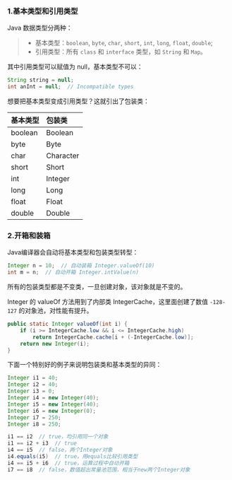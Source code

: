 ### 1.基本类型和引用类型
Java 数据类型分两种：
> + 基本类型：`boolean`, `byte`, `char`, `short`, `int`, `long`, `float`, `double`;
> + 引用类型：所有 `class` 和 `interface` 类型，如 `String` 和 `Map`。

其中引用类型可以赋值为 null，基本类型不可以：
```java
String string = null;
int anInt = null;  // Incompatible types
```

想要把基本类型变成引用类型？这就引出了包装类：

| 基本类型 | 包装类 |
|:---|:---|
| boolean | Boolean |
| byte | Byte |
| char | Character |
| short | Short |
| int | Integer |
| long | Long |
| float | Float |
| double | Double |

### 2.开箱和装箱
Java编译器会自动将基本类型和包装类型转型：
```java
Integer n = 10;  // 自动装箱 Integer.valueOf(10)
int m = n;  // 自动开箱 Integer.intValue(n)
```

所有的包装类型都是不变类，一旦创建对象，该对象就是不变的。

Integer 的 valueOf 方法用到了内部类 IntegerCache，这里面创建了数值 `-128-127` 的对象池，对性能有提升。
```java
public static Integer valueOf(int i) {
    if (i >= IntegerCache.low && i <= IntegerCache.high)
        return IntegerCache.cache[i + (-IntegerCache.low)];
    return new Integer(i);
}
```

下面一个特别好的例子来说明包装类和基本类型的异同：
```java
Integer i1 = 40;
Integer i2 = 40;
Integer i3 = 0;
Integer i4 = new Integer(40);
Integer i5 = new Integer(40);
Integer i6 = new Integer(0);
Integer i7 = 250;
Integer i8 = 250;

i1 == i2  // true，均引用同一个对象
i1 == i2 + i3  // true
i4 == i5  // false，两个Integer对象
i4.equals(i5)  // true，用equals比较引用类型
i4 == i5 + i6  // true，运算过程中自动开箱
i7 == i8  // false，数值超出常量池范围，相当于new两个Integer对象
```
